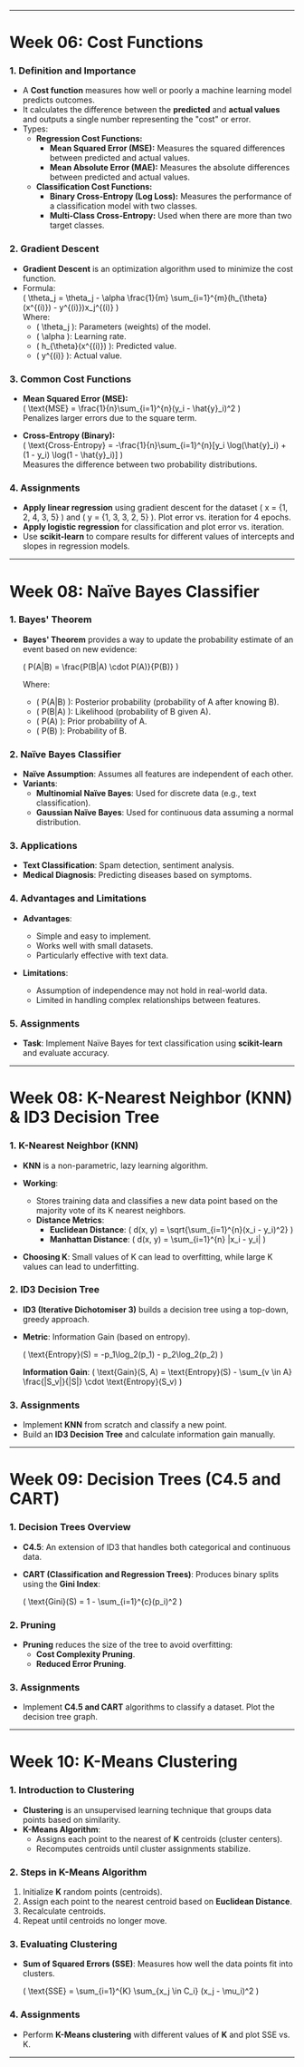 
---
# Week 06: Cost Functions

### **1. Definition and Importance**
- A **Cost function** measures how well or poorly a machine learning model predicts outcomes.
- It calculates the difference between the **predicted** and **actual values** and outputs a single number representing the "cost" or error.
- Types:
  - **Regression Cost Functions:**
    - **Mean Squared Error (MSE):** Measures the squared differences between predicted and actual values.
    - **Mean Absolute Error (MAE):** Measures the absolute differences between predicted and actual values.
  - **Classification Cost Functions:**
    - **Binary Cross-Entropy (Log Loss):** Measures the performance of a classification model with two classes.
    - **Multi-Class Cross-Entropy:** Used when there are more than two target classes.

### **2. Gradient Descent**
- **Gradient Descent** is an optimization algorithm used to minimize the cost function.
- Formula:  
  \( \theta_j = \theta_j - \alpha \frac{1}{m} \sum_{i=1}^{m}(h_{\theta}(x^{(i)}) - y^{(i)})x_j^{(i)} \)  
  Where:
  - \( \theta_j \): Parameters (weights) of the model.
  - \( \alpha \): Learning rate.
  - \( h_{\theta}(x^{(i)}) \): Predicted value.
  - \( y^{(i)} \): Actual value.

### **3. Common Cost Functions**
- **Mean Squared Error (MSE):**  
  \( \text{MSE} = \frac{1}{n}\sum_{i=1}^{n}(y_i - \hat{y}_i)^2 \)  
  Penalizes larger errors due to the square term.
  
- **Cross-Entropy (Binary):**  
  \( \text{Cross-Entropy} = -\frac{1}{n}\sum_{i=1}^{n}[y_i \log(\hat{y}_i) + (1 - y_i) \log(1 - \hat{y}_i)] \)  
  Measures the difference between two probability distributions.

### **4. Assignments**
- **Apply linear regression** using gradient descent for the dataset \( x = \{1, 2, 4, 3, 5\} \) and \( y = \{1, 3, 3, 2, 5\} \). Plot error vs. iteration for 4 epochs.
- **Apply logistic regression** for classification and plot error vs. iteration.
- Use **scikit-learn** to compare results for different values of intercepts and slopes in regression models.

---

# Week 08: Naïve Bayes Classifier

### **1. Bayes' Theorem**
- **Bayes' Theorem** provides a way to update the probability estimate of an event based on new evidence:
  
  \( P(A|B) = \frac{P(B|A) \cdot P(A)}{P(B)} \)
  
  Where:
  - \( P(A|B) \): Posterior probability (probability of A after knowing B).
  - \( P(B|A) \): Likelihood (probability of B given A).
  - \( P(A) \): Prior probability of A.
  - \( P(B) \): Probability of B.

### **2. Naïve Bayes Classifier**
- **Naïve Assumption**: Assumes all features are independent of each other.
- **Variants**:
  - **Multinomial Naïve Bayes**: Used for discrete data (e.g., text classification).
  - **Gaussian Naïve Bayes**: Used for continuous data assuming a normal distribution.

### **3. Applications**
- **Text Classification**: Spam detection, sentiment analysis.
- **Medical Diagnosis**: Predicting diseases based on symptoms.

### **4. Advantages and Limitations**
- **Advantages**:
  - Simple and easy to implement.
  - Works well with small datasets.
  - Particularly effective with text data.
  
- **Limitations**:
  - Assumption of independence may not hold in real-world data.
  - Limited in handling complex relationships between features.

### **5. Assignments**
- **Task**: Implement Naïve Bayes for text classification using **scikit-learn** and evaluate accuracy.

---

# Week 08: K-Nearest Neighbor (KNN) & ID3 Decision Tree

### **1. K-Nearest Neighbor (KNN)**
- **KNN** is a non-parametric, lazy learning algorithm.
- **Working**:
  - Stores training data and classifies a new data point based on the majority vote of its K nearest neighbors.
  - **Distance Metrics**:
    - **Euclidean Distance**:
      \( d(x, y) = \sqrt{\sum_{i=1}^{n}(x_i - y_i)^2} \)
    - **Manhattan Distance**:
      \( d(x, y) = \sum_{i=1}^{n} |x_i - y_i| \)
  
- **Choosing K**: Small values of K can lead to overfitting, while large K values can lead to underfitting.

### **2. ID3 Decision Tree**
- **ID3 (Iterative Dichotomiser 3)** builds a decision tree using a top-down, greedy approach.
- **Metric**: Information Gain (based on entropy).
  
  \( \text{Entropy}(S) = -p_1\log_2(p_1) - p_2\log_2(p_2) \)
  
  **Information Gain**:
  \( \text{Gain}(S, A) = \text{Entropy}(S) - \sum_{v \in A} \frac{|S_v|}{|S|} \cdot \text{Entropy}(S_v) \)

### **3. Assignments**
- Implement **KNN** from scratch and classify a new point.
- Build an **ID3 Decision Tree** and calculate information gain manually.

---

# Week 09: Decision Trees (C4.5 and CART)

### **1. Decision Trees Overview**
- **C4.5**: An extension of ID3 that handles both categorical and continuous data.
- **CART (Classification and Regression Trees)**: Produces binary splits using the **Gini Index**:
  
  \( \text{Gini}(S) = 1 - \sum_{i=1}^{c}(p_i)^2 \)

### **2. Pruning**
- **Pruning** reduces the size of the tree to avoid overfitting:
  - **Cost Complexity Pruning**.
  - **Reduced Error Pruning**.

### **3. Assignments**
- Implement **C4.5 and CART** algorithms to classify a dataset. Plot the decision tree graph.

---

# Week 10: K-Means Clustering

### **1. Introduction to Clustering**
- **Clustering** is an unsupervised learning technique that groups data points based on similarity.
- **K-Means Algorithm**:
  - Assigns each point to the nearest of **K** centroids (cluster centers).
  - Recomputes centroids until cluster assignments stabilize.

### **2. Steps in K-Means Algorithm**
1. Initialize **K** random points (centroids).
2. Assign each point to the nearest centroid based on **Euclidean Distance**.
3. Recalculate centroids.
4. Repeat until centroids no longer move.

### **3. Evaluating Clustering**
- **Sum of Squared Errors (SSE)**: Measures how well the data points fit into clusters.
  
  \( \text{SSE} = \sum_{i=1}^{K} \sum_{x_j \in C_i} (x_j - \mu_i)^2 \)

### **4. Assignments**
- Perform **K-Means clustering** with different values of **K** and plot SSE vs. K.

---
